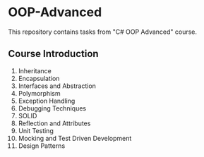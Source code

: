 # OOP-Advanced
This repository contains tasks from "C# OOP Advanced" course.

## Course Introduction

1. Inheritance
2. Encapsulation 
3. Interfaces and Abstraction 
4. Polymorphism
5. Exception Handling
6. Debugging Techniques
7. SOLID
8. Reflection and Attributes
9. Unit Testing
10. Mocking and Test Driven Development
11. Design Patterns 

